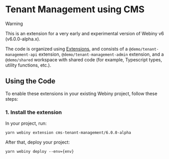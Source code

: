 # Tenant Management using CMS

> [!WARNING]  
> This is an extension for a very early and experimental version of Webiny v6 (v6.0.0-alpha.x).

The code is organized using [Extensions](https://www.webiny.com/docs/core-development-concepts/basics/extensions), and consists of a `@demo/tenant-management-api` extension, `@demo/tenant-management-admin` extension, and a `@demo/shared` workspace with shared code (for example, Typescript types, utility functions, etc.).

## Using the Code

To enable these extensions in your existing Webiny project, follow these steps:

### 1. Install the extension

In your project, run:

```shell
yarn webiny extension cms-tenant-management/6.0.0-alpha
```

After that, deploy your project:

```shell
yarn webiny deploy --env={env}
```
